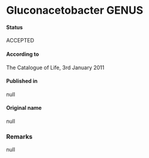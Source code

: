# Gluconacetobacter GENUS

#### Status
ACCEPTED

#### According to
The Catalogue of Life, 3rd January 2011

#### Published in
null

#### Original name
null

### Remarks
null